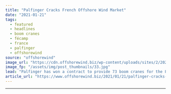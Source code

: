 ```yaml
---
title: "Palfinger Cracks French Offshore Wind Market"
date: "2021-01-21"
tags: 
  - featured
  - headlines
  - boom cranes
  - fécamp
  - france
  - palfinger
  - offshorewind
source: "offshorewind"
image_url: "https://cdn.offshorewind.biz/wp-content/uploads/sites/2/2021/01/21141010/Palfinger-Cracks-French-Offshore-Wind-Market.jpg"
image_fp: "/assets/img/post_thumbnails/33.jpg"
lead: "Palfinger has won a contract to provide 73 boom cranes for the Fécamp offshore"
article_url: "https://www.offshorewind.biz/2021/01/21/palfinger-cracks-french-offshore-wind-market/"
---
```


---

